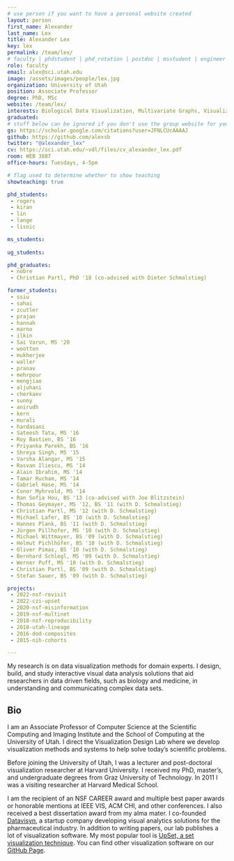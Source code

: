 ```yaml
---
# use person if you want to have a personal website created
layout: person
first_name: Alexander
last_name: Lex
title: Alexander Lex
key: lex
permalink: /team/lex/
# faculty | phdstudent | phd_rotation | postdoc | msstudent | engineer
role: faculty
email: alex@sci.utah.edu
image: /assets/images/people/lex.jpg
organization: University of Utah
position: Associate Professor
degree: PhD, MSc
website: /team/lex/
interests: Biological Data Visualization, Multivariate Graphs, Visualization Tools, Provenance and Reproducibility
graduated:
# stuff below can be ignored if you don't use the group website for your private website
gs: https://scholar.google.com/citations?user=JFNLCUcAAAAJ
github: https://github.com/alexsb
twitter: "@alexander_lex"
cv: https://sci.utah.edu/~vdl/files/cv_alexander_lex.pdf
room: WEB 3887
office-hours: Tuesdays, 4-5pm

# flag used to determine whether to show teaching   
showteaching: true

phd_students:
 - rogers
 - kiran
 - lin
 - lange
 - lisnic

ms_students:
 
ug_students:

phd_graduates:
 - nobre
 - Christian Partl, PhD '18 (co-advised with Dieter Schmalstieg)

former_students:
 - ssiu
 - sahai
 - zcutler
 - prajan
 - hannah
 - marno
 - ilkin
 - Sai Varun, MS '20
 - wootton 
 - mukherjee
 - waller
 - pranav
 - mehrpour
 - mengjiao
 - aljuhani
 - cherkaev
 - sunny
 - anirudh
 - kern
 - murali
 - hardasani
 - Sateesh Tata, MS '16
 - Roy Bastien, BS '16
 - Priyanka Parekh, BS '16
 - Shreya Singh, MS '15
 - Varsha Alangar, MS '15
 - Rasvan Iliescu, MS '14
 - Alain Ibrahim, MS '14
 - Tamar Rucham, MS '14
 - Gabriel Hase, MS '14
 - Conor Myhrvold, MS '14
 - Ran Sofia Hou, BS '13 (co-advised with Joe Blitzstein)
 - Thomas Geymayer, MS '12, BS '11 (with D. Schmalstieg)
 - Christian Partl, MS '12 (with D. Schmalstieg)
 - Michael Lafer, BS '10 (with D. Schmalstieg)
 - Hannes Plank, BS '11 (with D. Schmalstieg)
 - Jürgen Pillhofer, MS '10 (with D. Schmalstieg)
 - Michael Wittmayer, BS '09 (with D. Schmalstieg)
 - Helmut Pichlhöfer, BS '10 (with D. Schmalstieg)
 - Oliver Pimas, BS '10 (with D. Schmalstieg)
 - Bernhard Schlegl, MS '09 (with D. Schmalstieg)
 - Werner Puff, MS '10 (with D. Schmalstieg)
 - Christian Partl, BS '09 (with D. Schmalstieg)
 - Stefan Sauer, BS '09 (with D. Schmalstieg)

projects:
 - 2022-nsf-revisit
 - 2022-czi-upset
 - 2020-nsf-misinformation
 - 2019-nsf-multinet
 - 2018-nsf-reproducibility
 - 2018-utah-lineage
 - 2016-dod-composites
 - 2015-nih-cohorts

---
```


My research is on data visualization methods for domain experts. I design, build, and study interactive visual data analysis solutions that aid researchers in data driven fields, such as biology and medicine, in understanding and communicating complex data sets.

## Bio

I am an Associate Professor of Computer Science at the Scientific Computing and Imaging Institute and the School of Computing at the University of Utah. I direct the Visualization Design Lab where we develop visualization methods and systems to help solve today’s scientific problems.

Before joining the University of Utah, I was a lecturer and post-doctoral visualization researcher at Harvard University. I received my PhD, master’s, and undergraduate degrees from Graz University of Technology. In 2011 I was a visiting researcher at Harvard Medical School.

I am the recipient of an NSF CAREER award and multiple best paper awards or honorable mentions at IEEE VIS, ACM CHI, and other conferences. I also received a best dissertation award from my alma mater. I co-founded [Datavisyn](http://datavisyn.io), a startup company developing visual analytics solutions for the pharmaceutical industry. In addition to writing papers, our lab publishes a lot of visualization software. My most popular tool is [UpSet, a set visualization technique](http://upset.app/). You can find other visualization software on our [GitHub Page](https://github.com/visdesignlab).


